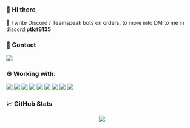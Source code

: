 ### 👋 Hi there
💬 I write Discord / Teamspeak bots on orders, to more info DM to me in discord <b>ptk#8135</b>

### 📧 Contact
[<img src="https://img.shields.io/badge/ptk%238135-%237289DA.svg?&logo=discord&logoColor=white" />](https://discord.com/)

### ⚙️ Working with:
[<img src="https://img.shields.io/badge/java%20-%23007396.svg?logo=java&logoColor=white" />](https://discord.com/)
[<img src="https://img.shields.io/badge/intellij_idea%20-%23007396.svg?logo=intellij-idea&logoColor=white" />](https://www.jetbrains.com/idea/)
[<img src="https://img.shields.io/badge/mysql-%2315733D.svg?logo=mysql&logoColor=white" />](https://www.mysql.com/)
[<img src="https://img.shields.io/badge/postgresql-%2315733D.svg?logo=postgresql&logoColor=white" />](https://www.postgresql.org/)
[<img src="https://img.shields.io/badge/mongodb-%2315733D.svg?logo=mongodb&logoColor=white" />](https://www.mongodb.com/)
[<img src="https://img.shields.io/badge/redis-%23DC382D.svg?logo=redis&logoColor=white" />](https://redis.io/)
[<img src="https://img.shields.io/badge/jda-%23DC733D.svg?logo=redis&logoColor=white" />](https://github.com/DV8FromTheWorld/JDA)
[<img src="https://img.shields.io/badge/spigot-%23DC733D.svg?logo=mojang&logoColor=white" />](https://www.spigotmc.org/)
[<img src="https://img.shields.io/badge/bungeecord-%23DC733D.svg?logo=mojang&logoColor=white" />](https://www.spigotmc.org/wiki/bungeecord/)

### 📈 GitHub Stats
<div align="center">
  <img src="https://github-readme-stats.vercel.app/api?username=0ptk&show_icons=true&theme=tokyonight" />
</div>
